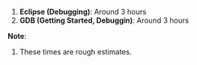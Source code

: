 1. **Eclipse (Debugging)**:     Around 3 hours
2. **GDB (Getting Started, Debuggin)**:   Around 3 hours



**Note**: 
1. These times are rough estimates.
